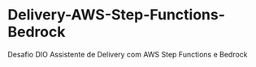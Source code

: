 # Delivery-AWS-Step-Functions-Bedrock
Desafio DIO  Assistente de Delivery com AWS Step Functions e Bedrock
